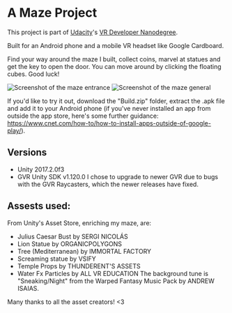 # A Maze Project

This project is part of [Udacity](https://www.udacity.com "Udacity - Be in demand")'s [VR Developer Nanodegree](https://www.udacity.com/course/vr-developer-nanodegree--nd017).

Built for an Android phone and a mobile VR headset like Google Cardboard.

Find your way around the maze I built, collect coins, marvel at statues and get the key to open the door. You can move around by clicking the floating cubes. Good luck!

![Screenshot of the maze entrance](screenshot-maze.jpg)
![Screenshot of the maze general](screenshot-maze2.jpg)

If you'd like to try it out, download the "Build.zip" folder, extract the .apk file and add it to your Android phone (if you've never installed an app from outside the app store, here's some further guidance: https://www.cnet.com/how-to/how-to-install-apps-outside-of-google-play/).

## Versions
- Unity 2017.2.0f3
- GVR Unity SDK v1.120.0
I chose to upgrade to newer GVR due to bugs with the GVR Raycasters, which the newer releases have fixed.

## Assests used:
From Unity's Asset Store, enriching my maze, are:
- Julius Caesar Bust by SERGI NICOLÁS
- Lion Statue by ORGANICPOLYGONS
- Tree (Mediterranean) by IMMORTAL FACTORY
- Screaming statue by VSIFY
- Temple Props by THUNDERENT'S ASSETS
- Water Fx Particles by ALL VR EDUCATION
The background tune is "Sneaking/Night" from the Warped Fantasy Music Pack by ANDREW ISAIAS.

Many thanks to all the asset creators! <3

